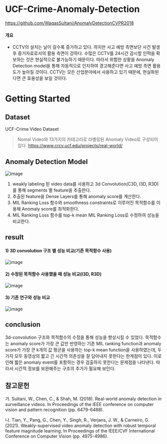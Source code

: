 # UCF-Crime-Anomaly-Detection
https://github.com/WaqasSultani/AnomalyDetectionCVPR2018
#### 개요
-  CCTV의 설치는 날이 갈수록 증가하고 있다. 하지만 사고 예방 측면보단 사건 발생 후 증거자료로서의 활용 측면이 강하다. 수많은 CCTV를 24시간 감시할 인력을 확보하는 것은 현실적으로 불가능하기 때문이다. 따라서 위험한 상황을 Anomaly Detection model을 통해 자동적으로 인지하여 경고해준다면 사고 예방 측면 활용도가 높아질 것이다. CCTV는 모든 산업분야에서 사용하고 있기 때문에, 현실화된다면 큰 효용성을 보일 것이다.

# Getting Started

## Dataset
UCF-Crime Video Dataset
> Nomal Video와 13가지의 카테고리로 라벨링된 Anomaly Video로 구성되어 있다.
https://www.crcv.ucf.edu/projects/real-world/

## Anomaly Detection Model

![image](https://user-images.githubusercontent.com/61490878/173889113-bdc726d4-f2a0-4c7c-a366-a73d041a4e38.png)

1) weakly labeling 된 video data를 사용하고 3d Convolution(C3D, I3D, R3D)를 통해 segments 별 feature을 추출한다. 
2) 추출된 feature을 Dense Layers를 통해 anomaly score를 계산한다.
3) MIL Ranking Loss 함수와 smoothness constraints로 이루어진 목적함수를 이용해 Anomaly score를 최적화한다.
4) MIL Ranking Loss 함수를 top-k mean MIL Ranking Loss로 수정하여
      성능을 비교한다.


## result
#### 1) 3D convolution 구조 별 성능 비교(기존 목적함수 사용)
![image](https://user-images.githubusercontent.com/61490878/173891325-1783e95b-6cd4-4def-80e0-271e141a1795.png)

 
 
#### 2) 수정된 목적함수 사용했을 때 성능 비교(I3D, R3D)
![image](https://user-images.githubusercontent.com/61490878/173891487-48f19a1e-7de5-451f-8131-477d0a774e65.png)


#### 3) 기존 연구와 성능 비교

![image](https://user-images.githubusercontent.com/61490878/173891100-ac3dc036-ec15-4c10-a505-0f88616121a2.png)




## conclusion
 3d-convolution 구조와 목적함수의 수정을 통해 성능을 향상시킬 수 있었다. 목적함수는 anomaly score가 가장 큰 값만 반영하는 기존 MIL ranking function과 anomaly score가 가장 큰 k개의 값 평균을 사용하는 top-k mean function을 사용하였는데, 두 가지 모두 동영상의 짧고 긴 시간적 의존성을 잘 담아내지 못한다는 한계점이 있다. 이로 인해 짧은 anomaly event를 포함하는 경우 검출하지 못한다는 문제점을 나타낸다. 따라서 시간적 정보를 보완해주는 구조의 추가가 필요해 보인다.

## 참고문헌
가. Sultani, W., Chen, C., & Shah, M. (2018). Real-world anomaly detection in surveillance videos. In Proceedings of the IEEE conference on computer vision and pattern recognition (pp. 6479-6488).

나. Tian, Y., Pang, G., Chen, Y., Singh, R., Verjans, J. W., & Carneiro, G. (2021). Weakly-supervised video anomaly detection with robust temporal feature magnitude learning. In Proceedings of the IEEE/CVF International Conference on Computer Vision (pp. 4975-4986).
